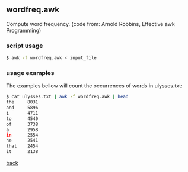 ## wordfreq.awk 
Compute word frequency. (code from: Arnold Robbins, Effective awk Programming)

### script usage 

~~~ bash
$ awk -f wordfreq.awk < input_file
~~~

### usage examples
The examples bellow will count the occurrences of words in ulysses.txt:

~~~ bash
$ cat ulysses.txt | awk -f wordfreq.awk | head
the     8031
and     5896
i       4711
to      4540
of      3738
a       2958
in      2554
he      2541
that    2454
it      2138
~~~

[back](./)

